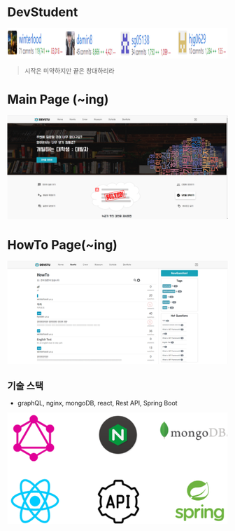 # DevStudent


<center><img src="/img/contributors.png" width="100%" height="70"></center>

> 시작은 미약하지만 끝은 창대하리라

# Main Page (~ing)

![img](./img/mainPage.PNG)

# HowTo Page(~ing)

![img](./img/howToPage.PNG)

## 기술 스택

- graphQL, nginx, mongoDB, react, Rest API, Spring Boot

![img](./img/stack.PNG)
